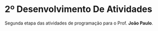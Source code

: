 # 2º Desenvolvimento De Atividades
Segunda etapa das atividades de programação para o Prof. **João Paulo**.